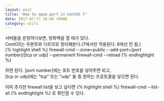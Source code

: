 ```yaml
---
layout: post
title: "How to open port in CentOS 7"
date: 2017-07-17 16:40 +0900
category: utils
---
```


서버들을 운영하다보면, 방화벽을 열 때가 있다. <br />
CentOS는 우분투와 다르므로 정리해본다.(7에서만 적용된다. 6에선 안 됨.) <br />
{% highlight shell %}
firewall-cmd --zone=public --add-port=[port number]/[tcp or udp] --permanent
firewall-cmd --reload
{% endhighlight %}

하면 된다. [port number]에는 포트 번호를 넣어주면 되고,<br />
[tcp or udp]에는 "tcp" 또는 "udp" 둘 중 원하는 프로토콜을 넣으면 된다.

이미 추가한 firewall list을 보고 싶다면
{% highlight shell %}
firewall-cmd --list-all
{% endhighlight %}
로 확인할 수 있다.

